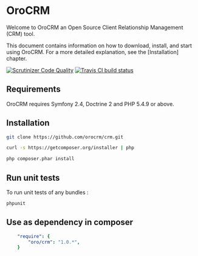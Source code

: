 OroCRM
========================

Welcome to OroCRM an Open Source Client Relationship Management (CRM) tool.

This document contains information on how to download, install, and start
using OroCRM. For a more detailed explanation, see the [Installation]
chapter.

[![Scrutinizer Code Quality](https://scrutinizer-ci.com/g/orocrm/crm/badges/quality-score.png?b=master)](https://scrutinizer-ci.com/g/orocrm/crm/?branch=master) [![Travis CI build status](https://travis-ci.org/orocrm/crm.svg?branch=master)](https://travis-ci.org/orocrm/crm)

Requirements
------------

OroCRM requires Symfony 2.4, Doctrine 2 and PHP 5.4.9 or above.

Installation
------------

```bash
git clone https://github.com/orocrm/crm.git

curl -s https://getcomposer.org/installer | php

php composer.phar install
```

Run unit tests
--------------

To run unit tests of any bundles :

```bash
phpunit
```

Use as dependency in composer
-----------------------------

```yaml
    "require": {
        "oro/crm": "1.0.*",
    }
```
